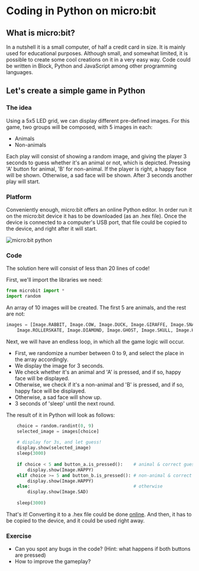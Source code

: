 # Coding in Python on micro:bit

## What is micro:bit?

In a nutshell it is a small computer, of half a credit card in size. It is mainly used for educational purposes. Although small, and somewhat limited, it is possible to create some cool creations on it in a very easy way. Code could be written in Block, Python and JavaScript among other programming languages.

## Let's create a simple game in Python

### The idea

Using a 5x5 LED grid, we can display different pre-defined images. For this game, two groups will be composed, with 5 images in each:

- Animals
- Non-animals

Each play will consist of showing a random image, and giving the player 3 seconds to guess whether it's an animal or not, which is depicted. Pressing 'A' button for animal, 'B' for non-animal. If the player is right, a happy face will be shown. Otherwise, a sad face will be shown. After 3 seconds another play will start.

### Platform

Conveniently enough, micro:bit offers an online Python editor. In order run it on the micro:bit device it has to be  downloaded (as an .hex file). Once the device is connected to a computer's USB port, that file could be copied to the device, and right after it will start.

![micro:bit python](https://imgur.com/a/nIqEB)

### Code

The solution here will consist of less than 20 lines of code!


First, we'll import the libraries we need:
```python
from microbit import *
import random
```

An array of 10 images will be created. The first 5 are animals, and the rest are not:
```python
images = [Image.RABBIT, Image.COW, Image.DUCK, Image.GIRAFFE, Image.SNAKE, 
    Image.ROLLERSKATE, Image.DIAMOND, Image.GHOST, Image.SKULL, Image.HOUSE]
```

Next, we will have an endless loop, in which all the game logic will occur.

- First, we randomize a number between 0 to 9, and select the place in the array accordingly.
- We display the image for 3 seconds.
- We check whether it's an animal and 'A' is pressed, and if so, happy face will be displayed.
- Otherwise, we check if it's a non-animal and 'B' is pressed, and if so, happy face will be displayed.
- Otherwise, a sad face will show up.
- 3 seconds of 'sleep' until the next round.

The result of it in Python will look as follows:

```python
    choice = random.randint(0, 9)
    selected_image = images[choice]
    
    # display for 3s, and let guess!
    display.show(selected_image)
    sleep(3000)
    
    if choice < 5 and button_a.is_pressed():    # animal & correct guess
        display.show(Image.HAPPY)
    elif choice >= 5 and button_b.is_pressed(): # non-animal & correct guess
        display.show(Image.HAPPY)
    else:                                       # otherwise
        display.show(Image.SAD)
        
    sleep(3000)
```

That's it! Converting it to a .hex file could be done [online](https://python.microbit.org/). And then, it has to be copied to the device, and it could be used right away.

### Exercise

- Can you spot any bugs in the code? (Hint: what happens if both buttons are pressed)
- How to improve the gameplay?




